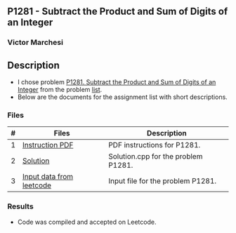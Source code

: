 ## P1281 - Subtract the Product and Sum of Digits of an Integer
### Victor Marchesi

## Description

- I chose problem [P1281. Subtract the Product and Sum of Digits of an Integer](https://leetcode.com/problems/subtract-the-product-and-sum-of-digits-of-an-integer/) from the problem [list](https://github.com/rugbyprof/4883-Programming_Techniques/tree/master/Assignments/A05).
- Below are the documents for the assignment list with short descriptions.

### Files

|   #   | Files    | Description                      |
| :---: | -------- | -------------------------------- |
|  1  | [Instruction PDF](./p1281.pdf) | PDF instructions for P1281. |
|  2  | [Solution](./solution.cpp) | Solution.cpp for the problem P1281. |
|  3  | [Input data from leetcode](./input.txt) | Input file for the problem P1281. |

### Results

- Code was compiled and accepted on Leetcode.